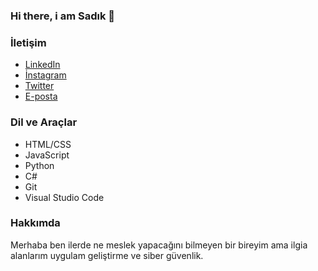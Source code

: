 ### Hi there, i am Sadık 👋

### İletişim

- [LinkedIn](https://www.linkedin.com/in/sad%C4%B1k-erdeger-61200b203/)
- [İnstagram](https://www.instagram.com/sadkerdgr/)
- [Twitter](https://twitter.com/swdk_ee)
- [E-posta](mailto:sadik.erdeger@gmail.com)


### Dil ve Araçlar

- HTML/CSS
- JavaScript
- Python
- C#
- Git
- Visual Studio Code


### Hakkımda

Merhaba ben ilerde ne meslek yapacağını bilmeyen bir bireyim ama ilgia alanlarım uygulam geliştirme ve siber güvenlik.

